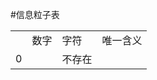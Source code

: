 #信息粒子表

<table>
<th><td>数字</td><td>字符</td><td>唯一含义</td></th>
<tr><td>0</td><td> </td><td>不存在</td><td></td></tr>
</table>
